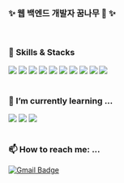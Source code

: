 <!--
### Hi there 👋


**jangjiyu/jangjiyu** is a ✨ _special_ ✨ repository because its `README.md` (this file) appears on your GitHub profile.

Here are some ideas to get you started:

- 🔭 I’m currently working on ...
- 🌱 I’m currently learning ...
- 👯 I’m looking to collaborate on ...
- 🤔 I’m looking for help with ...
- 💬 Ask me about ...
- 📫 How to reach me: ...
- 😄 Pronouns: ...
- ⚡ Fun fact: ...
-->

<br>

### ✨ 웹 백엔드 개발자 꿈나무 🎄 ✨

<br>

### 💪 Skills & Stacks
<div>
<img src="https://img.shields.io/badge/javascript-F7DF1E?style=flat-square&logo=javascript&logoColor=black"> 
<img src="https://img.shields.io/badge/TypeScript-3178C6?style=flat-square&logo=TypeScript&logoColor=white"/>
<img src="https://img.shields.io/badge/node.js-339933?style=flat-square&logo=Node.js&logoColor=white">
<img src="https://img.shields.io/badge/express-000000?style=flat-square&logo=express&logoColor=white">
<img src="https://img.shields.io/badge/Jest-C21325?style=flat-square&logo=jest&logoColor=white">
<img src="https://img.shields.io/badge/mysql-4479A1?style=flat-square&logo=mysql&logoColor=white"> 
<img src="https://img.shields.io/badge/mongoDB-47A248?style=flat-square&logo=MongoDB&logoColor=white">
<img src="https://img.shields.io/badge/Sequelize-52B0E7?style=flat-square&logo=Sequelize&logoColor=white"> 
<img src="https://img.shields.io/badge/Amazon EC2-FF9900?style=flat-square&logo=amazonec2&logoColor=white"> 
<img src="https://img.shields.io/badge/Amazon RDS-527FFF?style=flat-square&logo=amazonrds&logoColor=white"> 
</div>

<br>

### 🌱 I’m currently learning ...
<div>
<img src="https://img.shields.io/badge/NestJS-E0234E?style=flat-square&logo=nestjs&logoColor=white"> 
<img src="https://img.shields.io/badge/Typeform-262627?style=flat-square&logo=Typeform&logoColor=white"> 
<img src="https://img.shields.io/badge/Docker-2496ED?style=flat-square&logo=docker&logoColor=white"> 
</div>

<br>

### 📫 How to reach me: ...
[![Gmail Badge](https://img.shields.io/badge/gujiyujang@gmail.com-d14836?style=flat-square&logo=Gmail&logoColor=white&link=mailto:gujiyujang@gmail.com)](mailto:gujiyujang@gmail.com)

<br>
